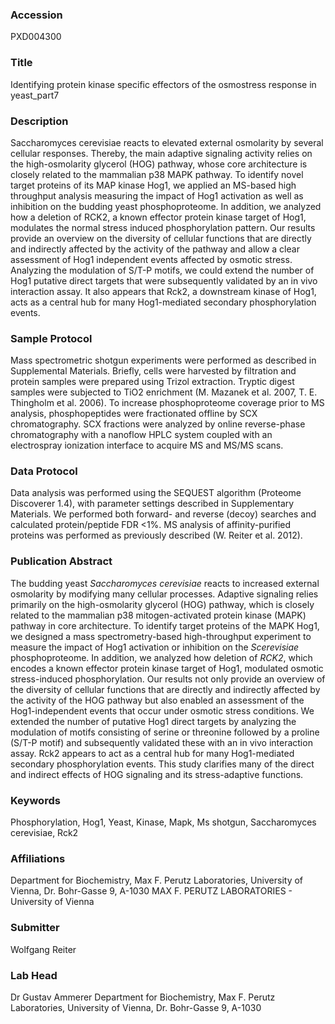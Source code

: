 ### Accession
PXD004300

### Title
Identifying protein kinase specific effectors of the osmostress response in yeast_part7

### Description
Saccharomyces cerevisiae reacts to elevated external osmolarity by several cellular responses. Thereby, the main adaptive signaling activity relies on the high-osmolarity glycerol (HOG) pathway, whose core architecture is closely related to the mammalian p38 MAPK pathway. To identify novel target proteins of its MAP kinase Hog1, we applied an MS-based high throughput analysis measuring the impact of Hog1 activation as well as inhibition on the budding yeast phosphoproteome. In addition, we analyzed how a deletion of RCK2, a known effector protein kinase target of Hog1, modulates the normal stress induced phosphorylation pattern. Our results provide an overview on the diversity of cellular functions that are directly and indirectly affected by the activity of the pathway and allow a clear assessment of Hog1 independent events affected by osmotic stress.  Analyzing the modulation of S/T-P motifs, we could extend the number of Hog1 putative direct targets that were subsequently validated by an in vivo interaction assay. It also appears that Rck2, a downstream kinase of Hog1, acts as a central hub for many Hog1-mediated secondary phosphorylation events.

### Sample Protocol
Mass spectrometric shotgun experiments were performed as described in Supplemental Materials. Briefly, cells were harvested by filtration and protein samples were prepared using Trizol extraction. Tryptic digest samples were subjected to TiO2 enrichment (M. Mazanek et al. 2007, T. E. Thingholm et al. 2006). To increase phosphoproteome coverage prior to MS analysis, phosphopeptides were fractionated offline by SCX chromatography. SCX fractions were analyzed by online reverse-phase chromatography with a nanoflow HPLC system coupled with an electrospray ionization interface to acquire MS and MS/MS scans.

### Data Protocol
Data analysis was performed using the SEQUEST algorithm (Proteome Discoverer 1.4), with parameter settings described in Supplementary Materials. We performed both forward- and reverse (decoy) searches and calculated protein/peptide FDR <1%. MS analysis of affinity-purified proteins was performed as previously described (W. Reiter et al. 2012).

### Publication Abstract
The budding yeast <i>Saccharomyces cerevisiae</i> reacts to increased external osmolarity by modifying many cellular processes. Adaptive signaling relies primarily on the high-osmolarity glycerol (HOG) pathway, which is closely related to the mammalian p38 mitogen-activated protein kinase (MAPK) pathway in core architecture. To identify target proteins of the MAPK Hog1, we designed a mass spectrometry-based high-throughput experiment to measure the impact of Hog1 activation or inhibition on the <i>S</i><i>cerevisiae</i> phosphoproteome. In addition, we analyzed how deletion of <i>RCK2</i>, which encodes a known effector protein kinase target of Hog1, modulated osmotic stress-induced phosphorylation. Our results not only provide an overview of the diversity of cellular functions that are directly and indirectly affected by the activity of the HOG pathway but also enabled an assessment of the Hog1-independent events that occur under osmotic stress conditions. We extended the number of putative Hog1 direct targets by analyzing the modulation of motifs consisting of serine or threonine followed by a proline (S/T-P motif) and subsequently validated these with an in vivo interaction assay. Rck2 appears to act as a central hub for many Hog1-mediated secondary phosphorylation events. This study clarifies many of the direct and indirect effects of HOG signaling and its stress-adaptive functions.

### Keywords
Phosphorylation, Hog1, Yeast, Kinase, Mapk, Ms shotgun, Saccharomyces cerevisiae, Rck2

### Affiliations
Department for Biochemistry, Max F. Perutz Laboratories, University of Vienna, Dr. Bohr-Gasse 9, A-1030
MAX F. PERUTZ LABORATORIES - University of Vienna

### Submitter
Wolfgang Reiter

### Lab Head
Dr Gustav Ammerer
Department for Biochemistry, Max F. Perutz Laboratories, University of Vienna, Dr. Bohr-Gasse 9, A-1030



